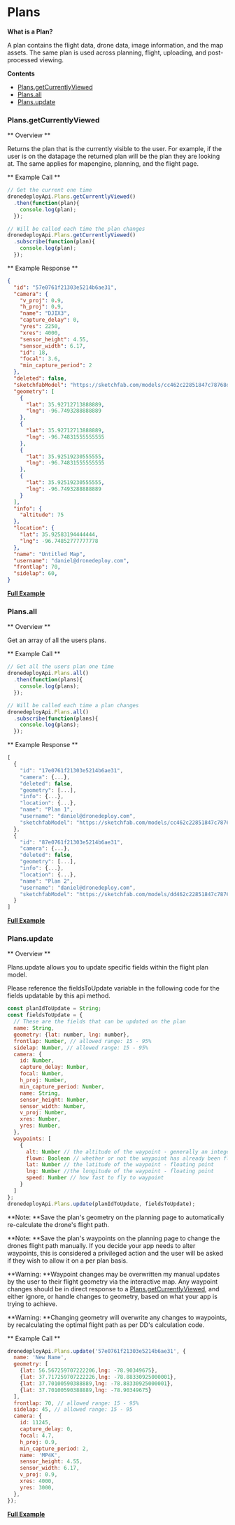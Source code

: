 # Plans

**What is a Plan?**

A plan contains the flight data, drone data, image information, and the map assets. The same plan is used across planning, flight, uploading, and post-processed viewing.

**Contents**

* [Plans.getCurrentlyViewed](#plansgetcurrentlyviewed)
* [Plans.all](#plansall)
* [Plans.update](#plansupdate)

### Plans.getCurrentlyViewed

** Overview **

Returns the plan that is the currently visible to the user. For example, if the user is on the datapage the returned plan will be the plan they are looking at. The same applies for mapengine, planning, and the flight page.

** Example Call **

```javascript
// Get the current one time
dronedeployApi.Plans.getCurrentlyViewed()
  .then(function(plan){
    console.log(plan);
  });

// Will be called each time the plan changes
dronedeployApi.Plans.getCurrentlyViewed()
  .subscribe(function(plan){
    console.log(plan);
  });
```

** Example Response **

```json
{
  "id": "57e0761f21303e5214b6ae31",
  "camera": {
    "v_proj": 0.9,
    "h_proj": 0.9,
    "name": "DJIX3",
    "capture_delay": 0,
    "yres": 2250,
    "xres": 4000,
    "sensor_height": 4.55,
    "sensor_width": 6.17,
    "id": 18,
    "focal": 3.6,
    "min_capture_period": 2
  },
  "deleted": false,
  "sketchfabModel": "https://sketchfab.com/models/cc462c22851847c78768d0318221a963",
  "geometry": [
    {
      "lat": 35.92712713888889,
      "lng": -96.7493288888889
    },
    {
      "lat": 35.92712713888889,
      "lng": -96.74831555555555
    },
    {
      "lat": 35.92519230555555,
      "lng": -96.74831555555555
    },
    {
      "lat": 35.92519230555555,
      "lng": -96.7493288888889
    }
  ],
  "info": {
    "altitude": 75
  },
  "location": {
    "lat": 35.92583194444444,
    "lng": -96.74852777777778
  },
  "name": "Untitled Map",
  "username": "daniel@dronedeploy.com",
  "frontlap": 70,
  "sidelap": 60,
}
```

[**Full Example**](/plans/example-plans.all.md)

### Plans.all

** Overview **

Get an array of all the users plans.

** Example Call **

```javascript
// Get all the users plan one time
dronedeployApi.Plans.all()
  .then(function(plans){
    console.log(plans);
  });

// Will be called each time a plan changes
dronedeployApi.Plans.all()
  .subscribe(function(plans){
    console.log(plans);
  });
```

** Example Response **

```javascript
[
  {
    "id": "17e0761f21303e5214b6ae31",
    "camera": {...},
    "deleted": false,
    "geometry": [...],
    "info": {...},
    "location": {...},
    "name": "Plan 1",
    "username": "daniel@dronedeploy.com",
    "sketchfabModel": "https://sketchfab.com/models/cc462c22851847c78768d0318221a963",
  },
  {
    "id": "87e0761f21303e5214b6ae31",
    "camera": {...},
    "deleted": false,
    "geometry": [...],
    "info": {...},
    "location": {...},
    "name": "Plan 2",
    "username": "daniel@dronedeploy.com",
    "sketchfabModel": "https://sketchfab.com/models/dd462c22851847c78768d0318221a963",
  }
]
```

[**Full Example**](/plans/example-plans.getcurrentlyviewed.md)

### Plans.update

** Overview **

Plans.update allows you to update specific fields within the flight plan model.

Please reference the fieldsToUpdate variable in the following code for the fields updatable by this api method.

```javascript
const planIdToUpdate = String;
const fieldsToUpdate = {
  // These are the fields that can be updated on the plan
  name: String,
  geometry: {lat: number, lng: number},
  frontlap: Number, // allowed range: 15 - 95%
  sidelap: Number, // allowed range: 15 - 95%
  camera: {
    id: Number,
    capture_delay: Number,
    focal: Number,
    h_proj: Number,
    min_capture_period: Number,
    name: String,
    sensor_height: Number,
    sensor_width: Number,
    v_proj: Number,
    xres: Number,
    yres: Number,
  },
  waypoints: [
    {
      alt: Number // the altitude of the waypoint - generally an integer like 75
      flown: Boolean // whether or not the waypoint has already been flown
      lat: Number // the latitude of the waypoint - floating point
      lng: Number //the longitude of the waypoint - floating point
      speed: Number // how fast to fly to waypoint
    }
  ]
};
dronedeployApi.Plans.update(planIdToUpdate, fieldsToUpdate);
```

**Note: **Save the plan's geometry on the planning page to automatically re-calculate the drone's flight path.

**Note: **Save the plan's waypoints on the planning page to change the drones flight path manually. If you decide your app needs to alter waypoints, this is considered a privileged action and the user will be asked if they wish to allow it on a per plan basis.

**Warning: **Waypoint changes may be overwritten my manual updates by the user to their flight geometry via the interactive map. Any waypoint changes should be in direct response to a [Plans.getCurrentlyViewed](https://www.gitbook.com/book/dronedeploy/dronedeploy-apps/edit#), and either ignore, or handle changes to geometry, based on what your app is trying to achieve.

**Warning: **Changing geometry will overwrite any changes to waypoints, by recalculating the optimal flight path as per DD's calculation code.

** Example Call **

```javascript
dronedeployApi.Plans.update('57e0761f21303e5214b6ae31', {
  name: 'New Name',
  geometry: [
    {lat: 56.567259707222206,lng: -78.90349675},
    {lat: 37.717259707222226,lng: -78.88330925000001},
    {lat: 37.70100590388889,lng: -78.88330925000001},
    {lat: 37.70100590388889,lng: -78.90349675}
  ],
  frontlap: 70, // allowed range: 15 - 95%
  sidelap: 45, // allowed range: 15 - 95
  camera: {
    id: 11245,
    capture_delay: 0,
    focal: 4.7,
    h_proj: 0.9,
    min_capture_period: 2,
    name: 'MP4K',
    sensor_height: 4.55,
    sensor_width: 6.17,
    v_proj: 0.9,
    xres: 4000,
    yres: 3000,
  },
});
```

[**Full Example**](/plans/example-plans.update.md)

